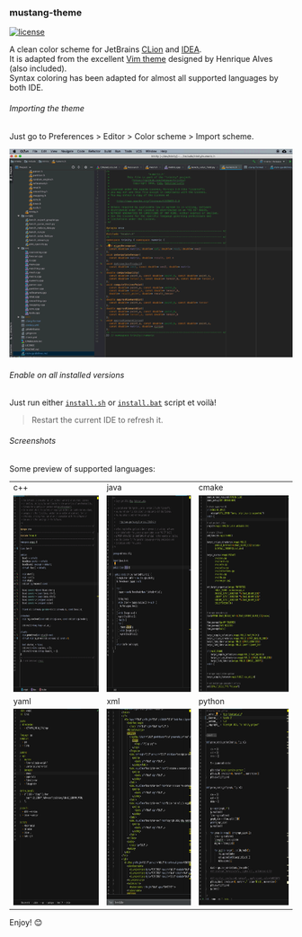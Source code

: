 ### mustang-theme

[![license](https://img.shields.io/badge/license-MIT-green.svg)](https://opensource.org/licenses/MIT)

A clean color scheme for JetBrains [CLion](https://www.jetbrains.com/clion/) and [IDEA](https://www.jetbrains.com/idea/).  
It is adapted from the excellent [Vim theme](https://www.deviantart.com/hcalves/art/Mustang-Vim-Colorscheme-98974484) designed by Henrique Alves (also included).  
Syntax coloring has been adapted for almost all supported languages by both IDE.

###### Importing the theme

Just go to Preferences > Editor > Color scheme > Import scheme.

<img src="figures/setting.gif" alt="logo" width="600">

###### Enable on all installed versions

Just run either [`install.sh`](install.sh) or [`install.bat`](install.bat) script et voilà! 
>Restart the current IDE to refresh it.

###### Screenshots

Some preview of supported languages:

<table>
  <tr>
    <td>c++</td><td>java</td><td>cmake</td>
  </tr>    
  <tr>
    <td><img src="figures/color-cpp.png" alt="cpp" width="300" height="350"></td>
    <td><img src="figures/color-java.png" alt="java" width="300" height="350"></td>  
        <td><img src="figures/color-cmake.png" alt="cmake" width="300" height="350"></td>
  </tr>
  <tr>
    <td>yaml</td><td>xml</td><td>python</td>
  </tr>    
  <tr>
    <td><img src="figures/color-yaml.png" alt="yml" width="300" height="350"></td>
    <td><img src="figures/color-xml.png" alt="xml" width="300" height="350"></td>
    <td><img src="figures/color-python.png" alt="yaml" width="300" height="350"></td>
  </tr>

</table>

Enjoy! 😊
